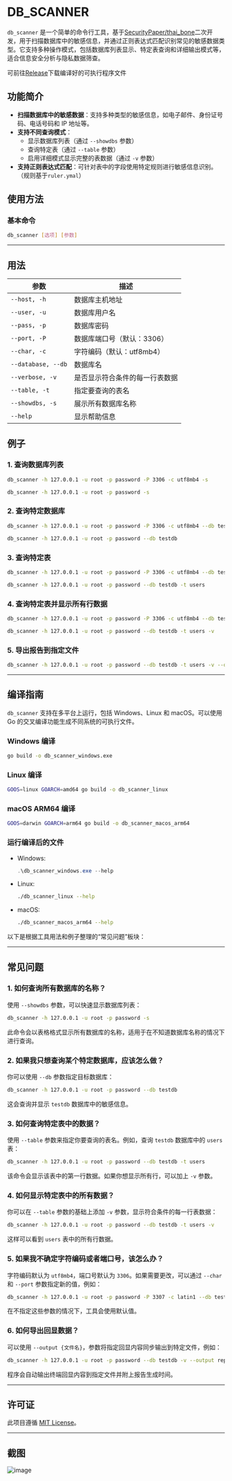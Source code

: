# DB_SCANNER

`db_scanner` 是一个简单的命令行工具，基于[SecurityPaper/thai_bone](https://github.com/SecurityPaper/thai_bone/)二次开发，用于扫描数据库中的敏感信息，并通过正则表达式匹配识别常见的敏感数据类型。它支持多种操作模式，包括数据库列表显示、特定表查询和详细输出模式等，适合信息安全分析与隐私数据筛查。

可前往[Release](https://github.com/Xiao-Cai185/db_scanner/releases)下载编译好的可执行程序文件

## 功能简介

- **扫描数据库中的敏感数据**：支持多种类型的敏感信息，如电子邮件、身份证号码、电话号码和 IP 地址等。
- **支持不同查询模式**：
  - 显示数据库列表（通过 `--showdbs` 参数）
  - 查询特定表（通过 `--table` 参数）
  - 启用详细模式显示完整的表数据（通过 `-v` 参数）
- **支持正则表达式匹配**：可针对表中的字段使用特定规则进行敏感信息识别。（规则基于`ruler.ymal`）

## 使用方法

### 基本命令

```bash
db_scanner [选项] [参数]
```

---

## **用法**

| 参数                  | 描述                               |
|-----------------------|------------------------------------|
| `--host, -h`          | 数据库主机地址                     |
| `--user, -u`          | 数据库用户名                       |
| `--pass, -p`          | 数据库密码                         |
| `--port, -P`          | 数据库端口号（默认：3306）         |
| `--char, -c`          | 字符编码（默认：utf8mb4）          |
| `--database, --db`    | 数据库名                           |
| `--verbose, -v`       | 是否显示符合条件的每一行表数据     |
| `--table, -t`         | 指定要查询的表名                   |
| `--showdbs, -s`       | 展示所有数据库名称                 |
| `--help`              | 显示帮助信息                       |

## **例子**

### 1. 查询数据库列表

```bash
db_scanner -h 127.0.0.1 -u root -p password -P 3306 -c utf8mb4 -s
```
```bash
db_scanner -h 127.0.0.1 -u root -p password -s
```

### 2. 查询特定数据库

```bash
db_scanner -h 127.0.0.1 -u root -p password -P 3306 -c utf8mb4 --db testdb
```
```bash
db_scanner -h 127.0.0.1 -u root -p password --db testdb
```

### 3. 查询特定表

```bash
db_scanner -h 127.0.0.1 -u root -p password -P 3306 -c utf8mb4 --db testdb -t users
```
```bash
db_scanner -h 127.0.0.1 -u root -p password --db testdb -t users
```

### 4. 查询特定表并显示所有行数据

```bash
db_scanner -h 127.0.0.1 -u root -p password -P 3306 -c utf8mb4 --db testdb -t users -v
```
```bash
db_scanner -h 127.0.0.1 -u root -p password --db testdb -t users -v
```
### 5. 导出报告到指定文件

```bash
db_scanner -h 127.0.0.1 -u root -p password --db testdb -t users -v --output report.txt
```

---

## 编译指南

`db_scanner` 支持在多平台上运行，包括 Windows、Linux 和 macOS。可以使用 Go 的交叉编译功能生成不同系统的可执行文件。

### Windows 编译

```bash
go build -o db_scanner_windows.exe
```

### Linux 编译

```bash
GOOS=linux GOARCH=amd64 go build -o db_scanner_linux
```

### macOS ARM64 编译

```bash
GOOS=darwin GOARCH=arm64 go build -o db_scanner_macos_arm64
```

### 运行编译后的文件

- Windows:
  ```powershell
  .\db_scanner_windows.exe --help
  ```
- Linux:
  ```bash
  ./db_scanner_linux --help
  ```
- macOS:
  ```bash
  ./db_scanner_macos_arm64 --help
  ```

以下是根据工具用法和例子整理的“常见问题”板块：

---

## **常见问题**

### 1. 如何查询所有数据库的名称？

使用 `--showdbs` 参数，可以快速显示数据库列表：
```bash
db_scanner -h 127.0.0.1 -u root -p password -s
```
此命令会以表格格式显示所有数据库的名称，适用于在不知道数据库名称的情况下进行查询。

### 2. 如果我只想查询某个特定数据库，应该怎么做？

你可以使用 `--db` 参数指定目标数据库：
```bash
db_scanner -h 127.0.0.1 -u root -p password --db testdb
```
这会查询并显示 `testdb` 数据库中的敏感信息。

### 3. 如何查询特定表中的数据？

使用 `--table` 参数来指定你要查询的表名。例如，查询 `testdb` 数据库中的 `users` 表：
```bash
db_scanner -h 127.0.0.1 -u root -p password --db testdb -t users
```
该命令会显示该表中的第一行数据。如果你想显示所有行，可以加上 `-v` 参数。

### 4. 如何显示特定表中的所有数据？

你可以在 `--table` 参数的基础上添加 `-v` 参数，显示符合条件的每一行表数据：
```bash
db_scanner -h 127.0.0.1 -u root -p password --db testdb -t users -v
```
这样可以看到 `users` 表中的所有行数据。

### 5. 如果我不确定字符编码或者端口号，该怎么办？

字符编码默认为 `utf8mb4`，端口号默认为 `3306`。如果需要更改，可以通过 `--char` 和 `--port` 参数指定新的值，例如：
```bash
db_scanner -h 127.0.0.1 -u root -p password -P 3307 -c latin1 --db testdb
```
在不指定这些参数的情况下，工具会使用默认值。

### 6. 如何导出回显数据？

可以使用 `--output {文件名}`，参数将指定回显内容同步输出到特定文件，例如：

```bash
db_scanner -h 127.0.0.1 -u root -p password --db testdb -v --output report.txt
```

程序会自动输出终端回显内容到指定文件并附上报告生成时间。

---


## 许可证

此项目遵循 [MIT License](LICENSE)。

---

## 截图
![image](https://github.com/user-attachments/assets/2cfb2096-2c34-4630-a219-4e06f04589ba)




